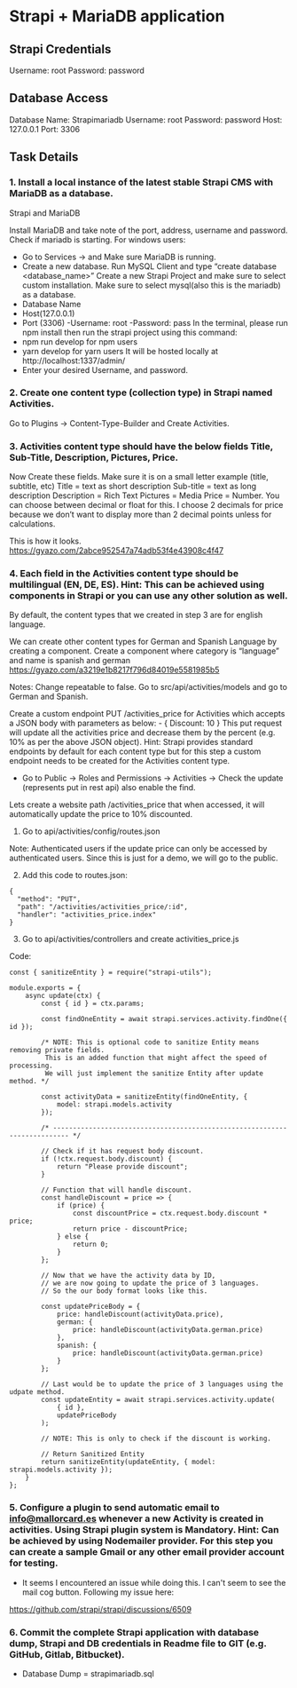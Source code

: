# Strapi + MariaDB application

## Strapi Credentials

Username: root
Password: password

## Database Access

Database Name: Strapimariadb
Username: root
Password: password
Host: 127.0.0.1
Port: 3306

## Task Details

### 1. Install a local instance of the latest stable Strapi CMS with MariaDB as a database.

Strapi and MariaDB

Install MariaDB and take note of the port, address, username and password.
Check if mariadb is starting.
For windows users:

- Go to Services -> and Make sure MariaDB is running.
- Create a new database. Run MySQL Client and type “create database <database_name>”
  Create a new Strapi Project and make sure to select custom installation. Make sure to select mysql(also this is the mariadb) as a database.
- Database Name
- Host(127.0.0.1)
- Port (3306)
  -Username: root
  -Password: pass
  In the terminal, please run npm install then run the strapi project using this command:
- npm run develop for npm users
- yarn develop for yarn users
  It will be hosted locally at http://localhost:1337/admin/
- Enter your desired Username, and password.

### 2. Create one content type (collection type) in Strapi named Activities.

Go to Plugins -> Content-Type-Builder and Create Activities.

### 3. Activities content type should have the below fields Title, Sub-Title, Description, Pictures, Price.

Now Create these fields. Make sure it is on a small letter example (title, subtitle, etc)
Title = text as short description
Sub-title = text as long description
Description = Rich Text
Pictures = Media
Price = Number. You can choose between decimal or float for this. I choose 2 decimals for price because we don’t want to display more than 2 decimal points unless for calculations.

This is how it looks.
https://gyazo.com/2abce952547a74adb53f4e43908c4f47

### 4. Each field in the Activities content type should be multilingual (EN, DE, ES). Hint: This can be achieved using components in Strapi or you can use any other solution as well.

By default, the content types that we created in step 3 are for english language.

We can create other content types for German and Spanish Language by creating a component.
Create a component where category is “language” and name is spanish and german
https://gyazo.com/a3219e1b8217f796d84019e5581985b5

Notes: Change repeatable to false. Go to src/api/activities/models and go to German and Spanish.

Create a custom endpoint PUT /activities_price for Activities which accepts a JSON body with parameters as below: - { Discount: 10 } This put request will update all the activities price and decrease them by the percent (e.g. 10% as per the above JSON object). Hint: Strapi provides standard endpoints by default for each content type but for this step a custom endpoint needs to be created for the Activities content type.

- Go to Public -> Roles and Permissions -> Activities -> Check the update (represents put in rest api) also enable the find.

Lets create a website path /activities_price that when accessed, it will automatically update the price to 10% discounted.

1. Go to api/activities/config/routes.json

Note: Authenticated users if the update price can only be accessed by authenticated users. Since this is just for a demo, we will go to the public.

2. Add this code to routes.json:

```
{
  "method": "PUT",
  "path": "/activities/activities_price/:id",
  "handler": "activities_price.index"
}
```

3. Go to api/activities/controllers and create activities_price.js

Code:

```
const { sanitizeEntity } = require("strapi-utils");

module.exports = {
	async update(ctx) {
		const { id } = ctx.params;

		const findOneEntity = await strapi.services.activity.findOne({ id });

		/* NOTE: This is optional code to sanitize Entity means removing private fields.
		 This is an added function that might affect the speed of processing.
		 We will just implement the sanitize Entity after update method. */

		const activityData = sanitizeEntity(findOneEntity, {
			model: strapi.models.activity
		});

		/* -------------------------------------------------------------------------- */

		// Check if it has request body discount.
		if (!ctx.request.body.discount) {
			return "Please provide discount";
		}

		// Function that will handle discount.
		const handleDiscount = price => {
			if (price) {
				const discountPrice = ctx.request.body.discount * price;
				return price - discountPrice;
			} else {
				return 0;
			}
		};

		// Now that we have the activity data by ID,
		// we are now going to update the price of 3 languages.
		// So the our body format looks like this.

		const updatePriceBody = {
			price: handleDiscount(activityData.price),
			german: {
				price: handleDiscount(activityData.german.price)
			},
			spanish: {
				price: handleDiscount(activityData.german.price)
			}
		};

		// Last would be to update the price of 3 languages using the udpate method.
		const updateEntity = await strapi.services.activity.update(
			{ id },
			updatePriceBody
		);

		// NOTE: This is only to check if the discount is working.

		// Return Sanitized Entity
		return sanitizeEntity(updateEntity, { model: strapi.models.activity });
	}
};

```

### 5. Configure a plugin to send automatic email to info@mallorcard.es whenever a new Activity is created in activities. Using Strapi plugin system is Mandatory. Hint: Can be achieved by using Nodemailer provider. For this step you can create a sample Gmail or any other email provider account for testing.

- It seems I encountered an issue while doing this. I can't seem to see the mail cog button. Following my issue here:

https://github.com/strapi/strapi/discussions/6509

### 6. Commit the complete Strapi application with database dump, Strapi and DB credentials in Readme file to GIT (e.g. GitHub, Gitlab, Bitbucket).

- Database Dump = strapimariadb.sql
